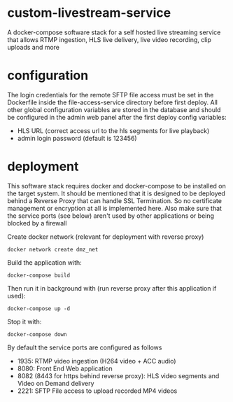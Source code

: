 # custom-livestream-service
A docker-compose software stack for a self hosted live streaming service that allows RTMP ingestion, HLS live delivery, live video recording, clip uploads and more

# configuration
The login credentials for the remote SFTP file access must be set in the Dockerfile inside the file-access-service directory before first deploy.
All other global configuration variables are stored in the database and should be configured in the admin web panel after the first deploy
config variables:
  - HLS URL (correct access url to the hls segments for live playback)
  - admin login password (default is 123456)

# deployment 
This software stack requires docker and docker-compose to be installed on the target system.
It should be mentioned that it is designed to be deployed behind a Reverse Proxy that can
handle SSL Termination. So no certificate management or encryption at all is implemented here.
Also make sure that the service ports (see below) aren't used by other applications or being blocked by a firewall

Create docker network (relevant for deployment with reverse proxy)
```shell
docker network create dmz_net
```

Build the application with:
```shell
docker-compose build 
```

Then run it in background with (run reverse proxy after this application if used):
```shell
docker-compose up -d 
```

Stop it with:
```shell
docker-compose down
```

By default the service ports are configured as follows
  - 1935: RTMP video ingestion (H264 video + ACC audio)
  - 8080: Front End Web application 
  - 8082 (8443 for https behind reverse proxy): HLS video segments and Video on Demand delivery
  - 2221: SFTP File access to upload recorded MP4 videos
  

